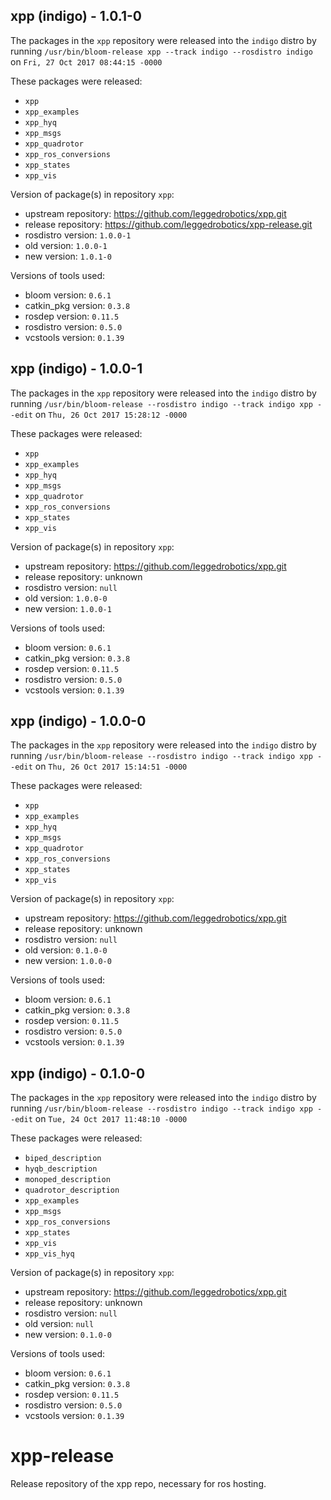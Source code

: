## xpp (indigo) - 1.0.1-0

The packages in the `xpp` repository were released into the `indigo` distro by running `/usr/bin/bloom-release xpp --track indigo --rosdistro indigo` on `Fri, 27 Oct 2017 08:44:15 -0000`

These packages were released:
- `xpp`
- `xpp_examples`
- `xpp_hyq`
- `xpp_msgs`
- `xpp_quadrotor`
- `xpp_ros_conversions`
- `xpp_states`
- `xpp_vis`

Version of package(s) in repository `xpp`:

- upstream repository: https://github.com/leggedrobotics/xpp.git
- release repository: https://github.com/leggedrobotics/xpp-release.git
- rosdistro version: `1.0.0-1`
- old version: `1.0.0-1`
- new version: `1.0.1-0`

Versions of tools used:

- bloom version: `0.6.1`
- catkin_pkg version: `0.3.8`
- rosdep version: `0.11.5`
- rosdistro version: `0.5.0`
- vcstools version: `0.1.39`


## xpp (indigo) - 1.0.0-1

The packages in the `xpp` repository were released into the `indigo` distro by running `/usr/bin/bloom-release --rosdistro indigo --track indigo xpp --edit` on `Thu, 26 Oct 2017 15:28:12 -0000`

These packages were released:
- `xpp`
- `xpp_examples`
- `xpp_hyq`
- `xpp_msgs`
- `xpp_quadrotor`
- `xpp_ros_conversions`
- `xpp_states`
- `xpp_vis`

Version of package(s) in repository `xpp`:

- upstream repository: https://github.com/leggedrobotics/xpp.git
- release repository: unknown
- rosdistro version: `null`
- old version: `1.0.0-0`
- new version: `1.0.0-1`

Versions of tools used:

- bloom version: `0.6.1`
- catkin_pkg version: `0.3.8`
- rosdep version: `0.11.5`
- rosdistro version: `0.5.0`
- vcstools version: `0.1.39`


## xpp (indigo) - 1.0.0-0

The packages in the `xpp` repository were released into the `indigo` distro by running `/usr/bin/bloom-release --rosdistro indigo --track indigo xpp --edit` on `Thu, 26 Oct 2017 15:14:51 -0000`

These packages were released:
- `xpp`
- `xpp_examples`
- `xpp_hyq`
- `xpp_msgs`
- `xpp_quadrotor`
- `xpp_ros_conversions`
- `xpp_states`
- `xpp_vis`

Version of package(s) in repository `xpp`:

- upstream repository: https://github.com/leggedrobotics/xpp.git
- release repository: unknown
- rosdistro version: `null`
- old version: `0.1.0-0`
- new version: `1.0.0-0`

Versions of tools used:

- bloom version: `0.6.1`
- catkin_pkg version: `0.3.8`
- rosdep version: `0.11.5`
- rosdistro version: `0.5.0`
- vcstools version: `0.1.39`


## xpp (indigo) - 0.1.0-0

The packages in the `xpp` repository were released into the `indigo` distro by running `/usr/bin/bloom-release --rosdistro indigo --track indigo xpp --edit` on `Tue, 24 Oct 2017 11:48:10 -0000`

These packages were released:
- `biped_description`
- `hyqb_description`
- `monoped_description`
- `quadrotor_description`
- `xpp_examples`
- `xpp_msgs`
- `xpp_ros_conversions`
- `xpp_states`
- `xpp_vis`
- `xpp_vis_hyq`

Version of package(s) in repository `xpp`:

- upstream repository: https://github.com/leggedrobotics/xpp.git
- release repository: unknown
- rosdistro version: `null`
- old version: `null`
- new version: `0.1.0-0`

Versions of tools used:

- bloom version: `0.6.1`
- catkin_pkg version: `0.3.8`
- rosdep version: `0.11.5`
- rosdistro version: `0.5.0`
- vcstools version: `0.1.39`


# xpp-release
Release repository of the xpp repo, necessary for ros hosting.
